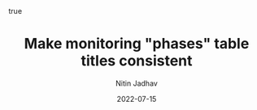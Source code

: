 ---
author: Nitin Jadhav
title: Make monitoring "phases" table titles consistent
date: 2022-07-15
commiturl: "https://github.com/postgres/postgres/commit/582c3e9e8b8d27bec2deb71025c8e85b6257c589"
section: "authored"
pin: true
math: true
mermaid: true
---